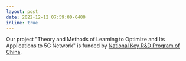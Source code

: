```yaml
---
layout: post
date: 2022-12-12 07:59:00-0400
inline: true
---
```


<!-- Our paper "[Mixed-integer linear optimization for full truckload pickup and delivery](http://www.optimization-online.org/DB_HTML/2021/03/8309.html)" is now accepted by Optimization Letters. -->

Our project "Theory and Methods of Learning to Optimize and Its Applications to 5G Network" is funded by [National Key R&D Program of China](https://service.most.gov.cn/).